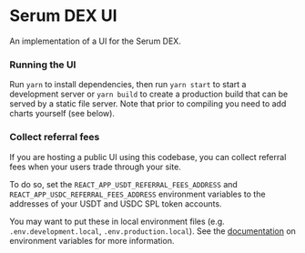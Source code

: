 # Serum DEX UI

An implementation of a UI for the Serum DEX.

### Running the UI

Run `yarn` to install dependencies, then run `yarn start` to start a development server or `yarn build` to create a production build that can be served by a static file server. Note that prior to compiling you need to add charts yourself (see below).

### Collect referral fees

If you are hosting a public UI using this codebase, you can collect referral fees when your users trade through your site.

To do so, set the `REACT_APP_USDT_REFERRAL_FEES_ADDRESS` and `REACT_APP_USDC_REFERRAL_FEES_ADDRESS` environment variables to the addresses of your USDT and USDC SPL token accounts.

You may want to put these in local environment files (e.g. `.env.development.local`, `.env.production.local`). See the [documentation](https://create-react-app.dev/docs/adding-custom-environment-variables) on environment variables for more information.
